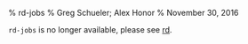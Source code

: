 % rd-jobs
% Greg Schueler; Alex Honor
% November 30, 2016

`rd-jobs` is no longer available, please see [rd].

[rd]: https://rundeck.github.io/rundeck-cli